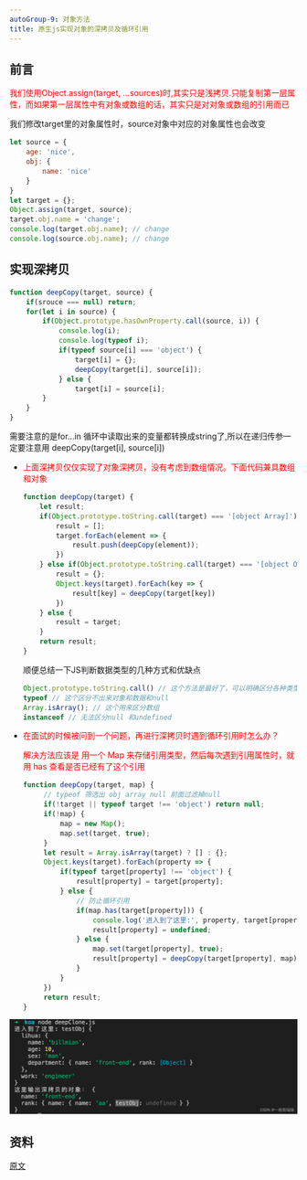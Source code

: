 ```yaml
---
autoGroup-9: 对象方法
title: 原生js实现对象的深拷贝及循环引用
---
```

## 前言
<span style="color:red">我们使用Object.assign(target, ...sources)时,其实只是浅拷贝.只能复制第一层属性，而如果第一层属性中有对象或数组的话，其实只是对对象或数组的引用而已</span>

我们修改target里的对象属性时，source对象中对应的对象属性也会改变
```js
let source = {
    age: 'nice',
    obj: {
        name: 'nice'
    }
}
let target = {};
Object.assign(target, source);
target.obj.name = 'change';
console.log(target.obj.name); // change
console.log(source.obj.name); // change
```
## 实现深拷贝
```js
function deepCopy(target, source) {
    if(srouce === null) return;
    for(let i in source) {
        if(Object.prototype.hasOwnProperty.call(source, i)) {
            console.log(i);
            console.log(typeof i);
            if(typeof source[i] === 'object') {
                target[i] = {};
                deepCopy(target[i], source[i]);
            } else {
                target[i] = source[i];
        }
    }
}
```
需要注意的是for...in 循环中读取出来的变量都转换成string了,所以在递归传参一定要注意用 deepCopy(target[i], source[i])

- <span style="color: red">上面深拷贝仅仅实现了对象深拷贝，没有考虑到数组情况。下面代码兼具数组和对象</span>

    ```js
    function deepCopy(target) {
        let result;
        if(Object.prototype.toString.call(target) === '[object Array]') {
            result = [];
            target.forEach(element => {
                result.push(deepCopy(element));
            })
        } else if(Object.prototype.toString.call(target) === '[object Object]') {
            result = {};
            Object.keys(target).forEach(key => {
                result[key] = deepCopy(target[key])
            })
        } else {
            result = target;
        }
        return result;
    }
    ```
    顺便总结一下JS判断数据类型的几种方式和优缺点
    ```js
    Object.prototype.toString.call() // 这个方法是最好了，可以明确区分各种类型
    typeof // 这个区分不出来对象和数据和null
    Array.isArray(); // 这个用来区分数组
    instanceof // 无法区分null 和undefined
    ```
- <span style="color: red">在面试的时候被问到一个问题，再进行深拷贝时遇到循环引用时怎么办？</span>

   <span style='color: red'>解决方法应该是 用一个 Map 来存储引用类型，然后每次遇到引用属性时，就用 has 查看是否已经有了这个引用</span>
   ```js
   function deepCopy(target, map) {
        // typeof 筛选出 obj array null 前面过滤掉null
        if(!target || typeof target !== 'object') return null;
        if(!map) {
            map = new Map();
            map.set(target, true);
        }
        let result = Array.isArray(target) ? [] : {};
        Object.keys(target).forEach(property => {
            if(typeof target[property] !== 'object') {
                result[property] = target[property];
            } else {
                // 防止循环引用
                if(map.has(target[property])) {
                    console.log('进入到了这里:', property, target[property]);
                    result[property] = undefined;
                } else {
                    map.set(target[property], true);
                    result[property] = deepCopy(target[property], map);
                }
            }
        })
        return result;
   }
   ```
![result](./images/14a28f5b70dbf12c61af9dcb2b14f3766c6c7b63.png@309w_308h_progressive.png)

## 资料
[原文](https://blog.csdn.net/qq_42535651/article/details/104378693)